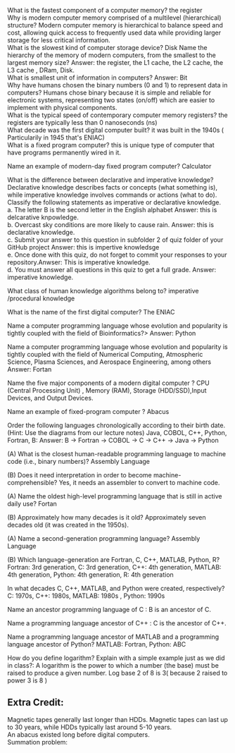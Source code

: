 What is the fastest component of a computer memory? the register  
Why is modern computer memory comprised of a multilevel (hierarchical) structure? Modern computer memory is hierarchical to balance speed and cost, allowing quick access to frequently used data while providing larger storage for less critical information.  
What is the slowest kind of computer storage device? Disk
Name the hierarchy of the memory of modern computers, from the smallest to the largest memory size? Answer: the register, the L1 cache, the L2 cache, the L3 cache , DRam, Disk.  
What is smallest unit of information in computers?  Answer: Bit  
Why have humans chosen the binary numbers (0 and 1) to represent data in computers? Humans chose binary because it is simple and reliable for electronic systems, representing two states (on/off) which are easier to implement with physical components.  
What is the typical speed of contemporary computer memory registers? the registers are  typically less than 0 nanoseconds (ns)   
What decade was the first digital computer built? it was built  in the 1940s ( Particularily in 1945 that's ENIAC)  
What is a fixed program computer? this is unique type of computer that have programs permanently wired in it.    

Name an example of modern-day fixed program computer? Calculator    

What is the difference between declarative and imperative knowledge? Declarative knowledge describes facts or concepts (what something is), while imperative knowledge involves commands or actions (what to do).     
Classify the following statements as imperative or declarative knowledge.    
a. The letter B is the second letter in the English alphabet Answer: this is delcarative knpowledge.    
b. Overcast sky conditions are more likely to cause rain. Answer: this is declarative knowledge.    
c. Submit your answer to this question in subfolder 2 of quiz folder of your GitHub project Answer: this is impertive knowledsge  
e. Once done with this quiz, do not forget to commit your responses to your repository.Anwser: This is imperative knowledge.   
d. You must answer all questions in this quiz to get a full grade. Answer: imperative knowledge.  

What class of human knowledge algorithms belong to? imperative /procedural knowledge    

What is the name of the first digital computer?  The ENIAC  

Name a computer programming language whose evolution and popularity is tightly coupled with the field of Bioinformatics?> Answer: Python 


Name a computer programming language whose evolution and popularity is tightly coupled with the field of Numerical Computing, Atmospheric Science, Plasma Sciences, and Aerospace Engineering, among others Answer: Fortan   

Name the five major components of a modern digital computer ? CPU (Central Processing Unit) , Memory (RAM), Storage (HDD/SSD),Input Devices, and Output Devices. 

Name an example of fixed-program computer ? Abacus 

Order the following languages chronologically according to their birth date. (Hint: Use the diagrams from our lecture notes)
Java, COBOL, C++, Python, Fortran, B: Answer:  B → Fortran → COBOL → C → C++ → Java → Python

(A) What is the closest human-readable programming language to machine code (i.e., binary numbers)?  Assembly Language

(B) Does it need interpretation in order to become machine-comprehensible?  Yes, it needs an assembler to convert to machine code.  


(A) Name the oldest high-level programming language that is still in active daily use?  Fortan 

(B) Approximately how many decades is it old? Approximately seven decades old (it was created in the 1950s).

(A) Name a second-generation programming language? Assembly Language  

(B) Which language-generation are Fortran, C, C++, MATLAB, Python, R?  Fortran: 3rd generation, C: 3rd generation, C++: 4th generation, MATLAB: 4th generation, Python: 4th generation, R: 4th generation   

In what decades C, C++, MATLAB, and Python were created, respectively? C: 1970s, C++: 1980s, MATLAB: 1980s , Python: 1990s

Name an ancestor programming language of C : B is an ancestor of C.

Name a programming language ancestor of C++ : C is the ancestor of C++.

Name a programming language ancestor of MATLAB and a programming language ancestor of Python? MATLAB: Fortran, Python: ABC  
  
How do you define logarithm? Explain with a simple example just as we did in class?: A logarithm is the power to which a number (the base) must be raised to produce a given number. Log base 2 of 8 is 3( because 2 raised to power 3 is 8 )  

## Extra Credit:
Magnetic tapes generally last longer than HDDs. Magnetic tapes can last up to 30 years, while HDDs typically last around 5-10 years.  
An abacus existed long before digital computers.  
Summation problem: 
